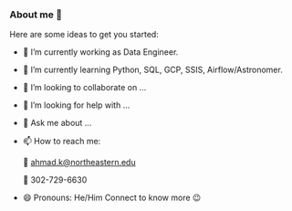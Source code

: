 ### About me 👋

Here are some ideas to get you started:

- 🔭 I’m currently working as Data Engineer.
- 🌱 I’m currently learning Python, SQL, GCP, SSIS, Airflow/Astronomer.
- 👯 I’m looking to collaborate on ...
- 🤔 I’m looking for help with ...
- 💬 Ask me about ...
- 📫 How to reach me:

     📧 ahmad.k@northeastern.edu
     
     📱 302-729-6630
- 😄 Pronouns: He/Him
Connect to know more 😉
